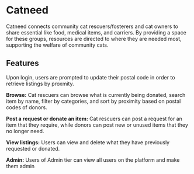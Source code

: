 # Catneed

Catneed connects community cat rescuers/fosterers and cat owners to share essential like food, medical items, and carriers. By providing a space for these groups, resources are directed to where they are needed most, supporting the welfare of community cats.

## Features

Upon login, users are prompted to update their postal code in order to retrieve listings by proxmity.

**Browse:** Cat rescuers can browse what is currently being donated, search item by name, filter by categories, and sort by proximity based on postal codes of donors.

**Post a request or donate an item:** Cat rescuers can post a request for an item that they require, while donors can post new or unused items that they no longer need.

**View listings:** Users can view and delete what they have previously requested or donated.

**Admin:** Users of Admin tier can view all users on the platform and make them admin
